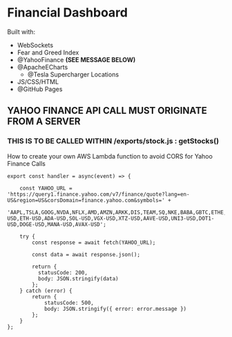 # Financial Dashboard

Built with:
* WebSockets
* Fear and Greed Index
* @YahooFinance **(SEE MESSAGE BELOW)**
* @ApacheECharts
  * @Tesla Supercharger Locations
* JS/CSS/HTML 
* @GitHub Pages

## YAHOO FINANCE API CALL MUST ORIGINATE FROM A SERVER

### THIS IS TO BE CALLED WITHIN /exports/stock.js : getStocks()
How to create your own AWS Lambda function to avoid CORS for Yahoo Finance Calls
```
export const handler = async(event) => {

    const YAHOO_URL = 'https://query1.finance.yahoo.com/v7/finance/quote?lang=en-US&region=US&corsDomain=finance.yahoo.com&symbols=' + 
    'AAPL,TSLA,GOOG,NVDA,NFLX,AMD,AMZN,ARKK,DIS,TEAM,SQ,NKE,BABA,GBTC,ETHE,MSFT,PYPL,BTC-USD,ETH-USD,ADA-USD,SOL-USD,VGX-USD,XTZ-USD,AAVE-USD,UNI3-USD,DOT1-USD,DOGE-USD,MANA-USD,AVAX-USD';
    
    try {
        const response = await fetch(YAHOO_URL);
    
        const data = await response.json();
    
        return {
          statusCode: 200,
          body: JSON.stringify(data)
        };
    } catch (error) {
        return {
            statusCode: 500,
            body: JSON.stringify({ error: error.message })
        };
    }
};
```

